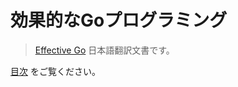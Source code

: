 # 効果的なGoプログラミング


> [Effective Go](https://golang.org/doc/effective_go.html) 日本語翻訳文書です。

 [目次](summary.md) をご覧ください。
